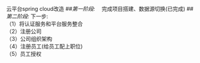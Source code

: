 云平台spring cloud改造
##*第一阶段:*
&emsp;完成项目搭建、数据源切换(已完成)
##*第二阶段:*
下一步:  
（1）将认证服务和平台服务整合  
（2）注册公司  
（3）公司组织架构      
（4）注册员工(给员工配上职位)  
（5）员工授权  